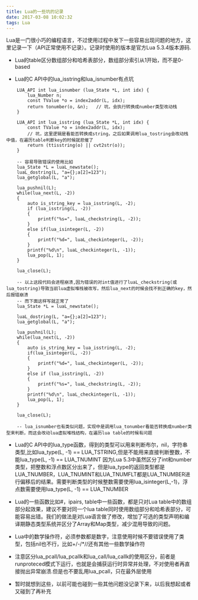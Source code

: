 ```yaml
---
title: Lua的一些坑的记录
date: 2017-03-08 10:02:32
tags: Lua
---
```


Lua是一门很小巧的编程语言，不过使用过程中发下一些容易出现问题的地方，这里记录一下（API正常使用不记录）。记录时使用的版本是官方Lua 5.3.4版本源码.

* Lua的table区分数组部分和哈希表部分，数组部分索引从1开始，而不是0-based

* Lua的C API中的lua_isstring和lua_isnumber有点坑

```
    LUA_API int lua_isnumber (lua_State *L, int idx) {
        lua_Number n;
        const TValue *o = index2addr(L, idx);
        return tonumber(o, &n);   // 坑，会执行转换成number类型改动栈
    }

    LUA_API int lua_isstring (lua_State *L, int idx) {
        const TValue *o = index2addr(L, idx);
        // 坑，这里逻辑是看能否转换成string，之后如果调用lua_tostring会改动栈中值，在遍历table判断key的时候就悲催了
        return (ttisstring(o) || cvt2str(o));  
    }

    -- 容易导致错误的使用比如
    lua_State *L = luaL_newstate();
    luaL_dostring(L, "a={};a[2]=123");
    lua_getglobal(L, "a");

    lua_pushnil(L);
    while(lua_next(L, -2))
    {
        auto is_string_key = lua_isstring(L, -2);
        if (lua_isstring(L, -2))
        {
            printf("%s=", luaL_checkstring(L, -2));
        }
        else if(lua_isinteger(L, -2))
        {
            printf("%d=", luaL_checkinteger(L, -2));
        }
        printf("%d\n", luaL_checkinteger(L, -1));
        lua_pop(L, 1);
    }

    lua_close(L);

    -- 以上这段代码会进程崩溃,因为错误的对int值进行了luaL_checkstring(或lua_tostring)导致当前lua虚拟堆栈被改写，然后lua_next的时候会找不到正确的key，然后报错崩溃
    -- 而下面这样写就正常了
    lua_State *L = luaL_newstate();
        
    luaL_dostring(L, "a={};a[2]=123");
    lua_getglobal(L, "a");

    lua_pushnil(L);
    while(lua_next(L, -2))
    {
        auto is_string_key = lua_isstring(L, -2);
        if(lua_isinteger(L, -2))
        {
            printf("%d=", luaL_checkinteger(L, -2));
        } 
        else if (lua_isstring(L, -2))
        {
            printf("%s=", luaL_checkstring(L, -2));
        }
        printf("%d\n", luaL_checkinteger(L, -1));
        lua_pop(L, 1);
    }

    lua_close(L);

    -- lua_isnumber也有类似问题，实现中是调用lua_tonumber看能否转换成number类型来判断，而这会改动lua虚拟堆栈结构，在遍历lua table的时候有问题

```

* Lua的C API中的lua_type函数，得到的类型可以用来判断布尔，nil，字符串类型,比如lua_type(L, -1) == LUA_TSTRING,但是不能用来直接判断整数，不能lua_type(L, -1) == LUA_TNUMINT  因为Lua 5.3中虽然区分了int和number类型，把整数和浮点数区分出来了，但是lua_type的返回类型都是LUA_TNUMBER，LUA_TNUMINT和LUA_TNUMFLT都是LUA_TNUMBER进行偏移后的结果。需要判断类型的时候整数需要使用lua_isinteger(L,-1)，浮点数需要使用lua_type(L, -1) == LUA_TNUMBER

* Lua的一些函数比如#，ipairs, table中一些函数，都是只对Lua table中的数组部分起效果，建议不要对同一个lua table同时使用数组部分和哈希表部分，可能容易出错。我们的做法是对Lua语言做了修改，增加了可选的类型声明和编译期静态类型系统并区分了Array<T>和Map<T>类型，减少混用导致的问题。

* Lua中的数学操作符，必须参数都是数字，注意使用时候不要错误使用了类型，包括nil也不行，比如+/-/*//还有其他一些数学操作符

* 注意区分lua_pcall/lua_pcallk和lua_call/lua_callk的使用区分，前者是runproteced模式下运行，也就是会捕获运行时异常并处理，不对使用者再直接抛出异常崩溃.但是也不要乱用lua_pcall，只在最外层使用

* 暂时就想到这些，以前可能也碰到一些其他问题没记录下来，以后我想起或者又碰到了再补充

